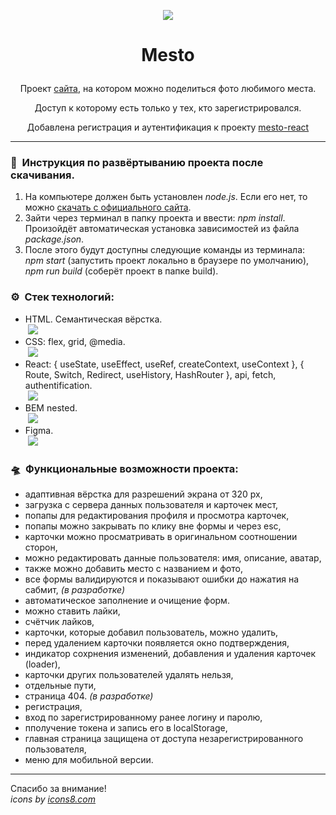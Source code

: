 <p align="center"><img src="https://img.icons8.com/office/100/000000/palm-scan.png"/></p>  

# <p align="center">Mesto</p>

<p align="center">Проект <a href="https://artem-chumak.github.io/react-mesto-auth/">сайта</a>, на котором можно поделиться фото любимого места.</p>  
<p align="center">Доступ к которому есть только у тех, кто зарегистрировался.</p>
<p align="center">Добавлена регистрация и аутентификация к проекту <a href = "https://github.com/artem-chumak/mesto-react">mesto-react</a></p>

---
### 🧭  Инструкция по развёртыванию проекта после скачивания.

1. На компьютере должен быть установлен *node.js*. Если его нет, то можно [скачать с официального сайта](https://nodejs.org/en/download/).
2. Зайти через терминал в папку проекта и ввести: *npm install*. Произойдёт автоматическая установка зависимостей из файла *package.json*.
3. После этого будут доступны следующие команды из терминала: *npm start* (запустить проект локально в браузере по умолчанию), *npm run build* (соберёт проект в папке build).

### ⚙️  Стек технологий:

- HTML. Семантическая вёрстка.  
 <img src="https://img.icons8.com/color/36/000000/html-5--v1.png"/>  
- CSS: flex, grid, @media.  
 <img src="https://img.icons8.com/color/36/000000/css3.png"/>  
- React: { useState, useEffect, useRef, createContext, useContext }, { Route, Switch, Redirect, useHistory, HashRouter }, api, fetch, authentification.  
 <img src="https://img.icons8.com/office/34/000000/react.png"/>  
- BEM nested.  
 <img src="https://img.icons8.com/fluency/36/000000/plugin.png"/>  
- Figma.  
 <img src="https://img.icons8.com/color/32/000000/figma--v1.png"/>  

### 🛸  Функциональные возможности проекта:

- адаптивная вёрстка для разрешений экрана от 320 px,
- загрузка с сервера данных пользователя и карточек мест,
- попапы для редактирования профиля и просмотра карточек,
- попапы можно закрывать по клику вне формы и через esc,
- карточки можно просматривать в оригинальном соотношении сторон,
- можно редактировать данные пользователя: имя, описание, аватар,
- также можно добавить место с названием и фото,
- все формы валидируются и показывают ошибки до нажатия на сабмит, _(в разработке)_
- автоматическое заполнение и очищение форм.
- можно ставить лайки,
- счётчик лайков,
- карточки, которые добавил пользователь, можно удалить,
- перед удалением карточки появляется окно подтверждения, 
- индикатор сохрнения изменений, добавления и удаления карточек (loader),
- карточки других пользователей удалять нельзя,  
- отдельные пути,
- страница 404. _(в разработке)_
- регистрация,
- вход по зарегистрированному ранее логину и паролю,
- пполучение токена и запись его в localStorage,
- главная страница защищена от доступа незарегистрированного пользователя,
- меню для мобильной версии.

---
Спасибо за внимание!  
_icons by [icons8.com](https://icons8.com/)_
